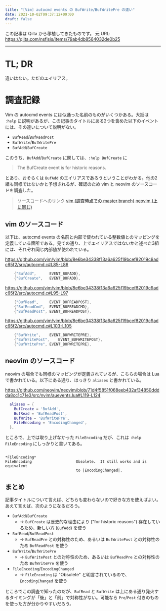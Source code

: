 ```yaml
---
title: "[Vim] autocmd events の BufWrite/BufWritePre の違い"
date: 2021-10-02T09:37:12+09:00
draft: false
---
```


この記事は Qiita から移植してきたものです。
元 URL: https://qiita.com/nsfisis/items/79ab4db8564032de0b25


-----------------------------------



# TL; DR

違いはない。ただのエイリアス。


# 調査記録

Vim の autocmd events には似通った名前のものがいくつかある。大抵は `:help` に説明があるが、この記事のタイトルにある2つを含めた以下のイベントには、その違いについて説明がない。

* `BufRead`/`BufReadPost`
* `BufWrite`/`BufWritePre`
* `BufAdd`/`BufCreate`

このうち、`BufAdd`/`BufCreate` に関しては、`:help BufCreate` に

> The BufCreate event is for historic reasons.

とあり、おそらくは `BufAdd` のエイリアスであろうということがわかる。他の2組も同様ではないかと予想されるが、確認のため vim と neovim のソースコードを調査した。

> ソースコードへのリンク
> [vim (調査時点での master branch)](https://github.com/vim/vim/tree/8e6be34338f13a6a625f19bcef82019c9adc65f2)
> [neovim (上に同じ)](https://github.com/neovim/neovim/tree/71d4f5851f068eeb432af34850dddda8cc1c71e3)

## vim のソースコード

以下は、autocmd events の名前と内部で使われている整数値とのマッピングを定義している箇所である。見ての通り、上でエイリアスではないかと述べた3組には、それぞれ同じ内部値が使われている。

https://github.com/vim/vim/blob/8e6be34338f13a6a625f19bcef82019c9adc65f2/src/autocmd.c#L85-L86

```c
    {"BufAdd",		EVENT_BUFADD},
    {"BufCreate",	EVENT_BUFADD},
```

https://github.com/vim/vim/blob/8e6be34338f13a6a625f19bcef82019c9adc65f2/src/autocmd.c#L95-L97

```c
    {"BufRead",		EVENT_BUFREADPOST},
    {"BufReadCmd",	EVENT_BUFREADCMD},
    {"BufReadPost",	EVENT_BUFREADPOST},
```

https://github.com/vim/vim/blob/8e6be34338f13a6a625f19bcef82019c9adc65f2/src/autocmd.c#L103-L105

```c
    {"BufWrite",	EVENT_BUFWRITEPRE},
    {"BufWritePost",	EVENT_BUFWRITEPOST},
    {"BufWritePre",	EVENT_BUFWRITEPRE},
```

## neovim のソースコード

neovim の場合でも同様のマッピングが定義されているが、こちらの場合は Lua で書かれている。以下にある通り、はっきり `aliases` と書かれている。

https://github.com/neovim/neovim/blob/71d4f5851f068eeb432af34850dddda8cc1c71e3/src/nvim/auevents.lua#L119-L124

```lua
  aliases = {
    BufCreate = 'BufAdd',
    BufRead = 'BufReadPost',
    BufWrite = 'BufWritePre',
    FileEncoding = 'EncodingChanged',
  },
```

ところで、上では取り上げなかった `FileEncoding` だが、これは `:help FileEncoding` にしっかりと書いてある。

```
                                                           *FileEncoding*
FileEncoding                    Obsolete.  It still works and is equivalent
                                to |EncodingChanged|.
```

## まとめ

記事タイトルについて言えば、どちらも変わらないので好きな方を使えばよい。あえて言えば、次のようになるだろう。

* `BufAdd`/`BufCreate`
  * → `BufCreate` は歴史的な理由により ("for historic reasons") 存在しているため、新しい方 (`BufAdd`) を使う
* `BufRead`/`BufReadPost`
  * → `BufReadPre` との対称性のため、あるいは `BufWritePost` との対称性のため `BufReadPost` を使う
* `BufWrite`/`BufWritePre`
  * → `BufWritePost` との対称性のため、あるいは `BufReadPre` との対称性のため `BufWritePre` を使う
* `FileEncoding`/`EncodingChanged`
  * → `FileEncoding` は "Obsolete" と明言されているので、`EncodingChanged` を使う

ところでこの調査で知ったのだが、`BufRead` と `BufWrite` は上にある通り発火するタイミングが「後」と「前」で対称性がない。可能なら `Pre`/`Post` 付きのものを使った方が分かりやすいだろう。

